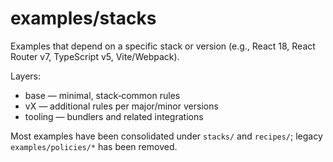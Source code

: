 # examples/stacks

Examples that depend on a specific stack or version (e.g., React 18, React Router v7, TypeScript v5, Vite/Webpack).

Layers:
- base — minimal, stack‑common rules
- vX — additional rules per major/minor versions
- tooling — bundlers and related integrations

Most examples have been consolidated under `stacks/` and `recipes/`; legacy `examples/policies/*` has been removed.
